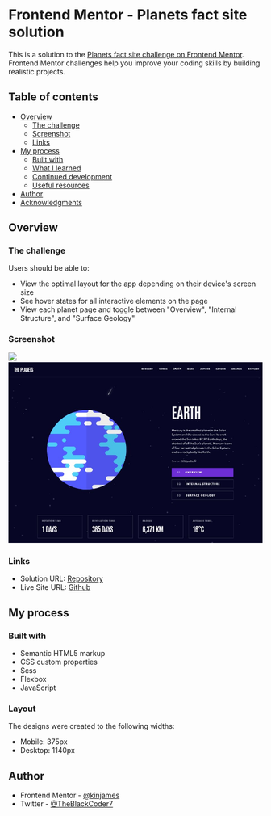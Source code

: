 # Frontend Mentor - Planets fact site solution

This is a solution to the [Planets fact site challenge on Frontend Mentor](https://www.frontendmentor.io/challenges/planets-fact-site-gazqN8w_f). Frontend Mentor challenges help you improve your coding skills by building realistic projects.

## Table of contents

- [Overview](#overview)
  - [The challenge](#the-challenge)
  - [Screenshot](#screenshot)
  - [Links](#links)
- [My process](#my-process)
  - [Built with](#built-with)
  - [What I learned](#what-i-learned)
  - [Continued development](#continued-development)
  - [Useful resources](#useful-resources)
- [Author](#author)
- [Acknowledgments](#acknowledgments)

## Overview

### The challenge

Users should be able to:

- View the optimal layout for the app depending on their device's screen size
- See hover states for all interactive elements on the page
- View each planet page and toggle between "Overview", "Internal Structure", and "Surface Geology"

### Screenshot

![](./screenshot.gif)
![](./screenshot.jpg)

### Links

- Solution URL: [Repository](https://github.com/kinjames/netflix)
- Live Site URL: [Github](https://kinjames.github.io/netflix/)

## My process

### Built with

- Semantic HTML5 markup
- CSS custom properties
- Scss
- Flexbox
- JavaScript

### Layout

The designs were created to the following widths:

- Mobile: 375px
- Desktop: 1140px

## Author

- Frontend Mentor - [@kinjames](https://www.frontendmentor.io/profile/kinjames)
- Twitter - [@TheBlackCoder7](https://twitter.com/TheBlackCoder7)
